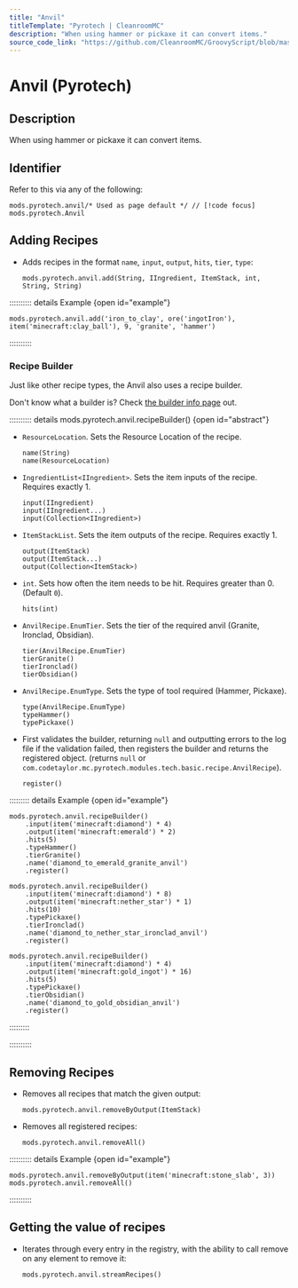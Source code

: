 ```yaml
---
title: "Anvil"
titleTemplate: "Pyrotech | CleanroomMC"
description: "When using hammer or pickaxe it can convert items."
source_code_link: "https://github.com/CleanroomMC/GroovyScript/blob/master/src/main/java/com/cleanroommc/groovyscript/compat/mods/pyrotech/Anvil.java"
---
```


# Anvil (Pyrotech)

## Description

When using hammer or pickaxe it can convert items.

## Identifier

Refer to this via any of the following:

```groovy:no-line-numbers {1}
mods.pyrotech.anvil/* Used as page default */ // [!code focus]
mods.pyrotech.Anvil
```


## Adding Recipes

- Adds recipes in the format `name`, `input`, `output`, `hits`, `tier`, `type`:

    ```groovy:no-line-numbers
    mods.pyrotech.anvil.add(String, IIngredient, ItemStack, int, String, String)
    ```

:::::::::: details Example {open id="example"}
```groovy:no-line-numbers
mods.pyrotech.anvil.add('iron_to_clay', ore('ingotIron'), item('minecraft:clay_ball'), 9, 'granite', 'hammer')
```

::::::::::

### Recipe Builder

Just like other recipe types, the Anvil also uses a recipe builder.

Don't know what a builder is? Check [the builder info page](../../getting_started/builder.md) out.

:::::::::: details mods.pyrotech.anvil.recipeBuilder() {open id="abstract"}
- `ResourceLocation`. Sets the Resource Location of the recipe.

    ```groovy:no-line-numbers
    name(String)
    name(ResourceLocation)
    ```

- `IngredientList<IIngredient>`. Sets the item inputs of the recipe. Requires exactly 1.

    ```groovy:no-line-numbers
    input(IIngredient)
    input(IIngredient...)
    input(Collection<IIngredient>)
    ```

- `ItemStackList`. Sets the item outputs of the recipe. Requires exactly 1.

    ```groovy:no-line-numbers
    output(ItemStack)
    output(ItemStack...)
    output(Collection<ItemStack>)
    ```

- `int`. Sets how often the item needs to be hit. Requires greater than 0. (Default `0`).

    ```groovy:no-line-numbers
    hits(int)
    ```

- `AnvilRecipe.EnumTier`. Sets the tier of the required anvil (Granite, Ironclad, Obsidian).

    ```groovy:no-line-numbers
    tier(AnvilRecipe.EnumTier)
    tierGranite()
    tierIronclad()
    tierObsidian()
    ```

- `AnvilRecipe.EnumType`. Sets the type of tool required (Hammer, Pickaxe).

    ```groovy:no-line-numbers
    type(AnvilRecipe.EnumType)
    typeHammer()
    typePickaxe()
    ```

- First validates the builder, returning `null` and outputting errors to the log file if the validation failed, then registers the builder and returns the registered object. (returns `null` or `com.codetaylor.mc.pyrotech.modules.tech.basic.recipe.AnvilRecipe`).

    ```groovy:no-line-numbers
    register()
    ```

::::::::: details Example {open id="example"}
```groovy:no-line-numbers
mods.pyrotech.anvil.recipeBuilder()
    .input(item('minecraft:diamond') * 4)
    .output(item('minecraft:emerald') * 2)
    .hits(5)
    .typeHammer()
    .tierGranite()
    .name('diamond_to_emerald_granite_anvil')
    .register()

mods.pyrotech.anvil.recipeBuilder()
    .input(item('minecraft:diamond') * 8)
    .output(item('minecraft:nether_star') * 1)
    .hits(10)
    .typePickaxe()
    .tierIronclad()
    .name('diamond_to_nether_star_ironclad_anvil')
    .register()

mods.pyrotech.anvil.recipeBuilder()
    .input(item('minecraft:diamond') * 4)
    .output(item('minecraft:gold_ingot') * 16)
    .hits(5)
    .typePickaxe()
    .tierObsidian()
    .name('diamond_to_gold_obsidian_anvil')
    .register()
```

:::::::::

::::::::::

## Removing Recipes

- Removes all recipes that match the given output:

    ```groovy:no-line-numbers
    mods.pyrotech.anvil.removeByOutput(ItemStack)
    ```

- Removes all registered recipes:

    ```groovy:no-line-numbers
    mods.pyrotech.anvil.removeAll()
    ```

:::::::::: details Example {open id="example"}
```groovy:no-line-numbers
mods.pyrotech.anvil.removeByOutput(item('minecraft:stone_slab', 3))
mods.pyrotech.anvil.removeAll()
```

::::::::::

## Getting the value of recipes

- Iterates through every entry in the registry, with the ability to call remove on any element to remove it:

    ```groovy:no-line-numbers
    mods.pyrotech.anvil.streamRecipes()
    ```

